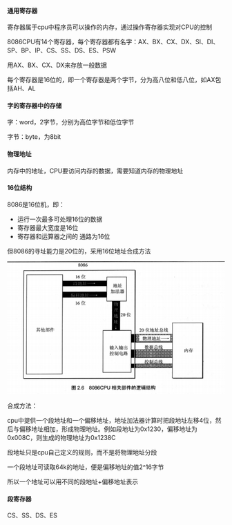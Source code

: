 #### 通用寄存器

寄存器属于cpu中程序员可以操作的内存，通过操作寄存器实现对CPU的控制

8086CPU有14个寄存器，每个寄存器都有名字：AX、BX、CX、DX、SI、DI、SP、BP、IP、CS、SS、DS、ES、PSW

用AX、BX、CX、DX来存放一般数据

每个寄存器是16位的，即一个寄存器是两个字节，分为高八位和低八位，如AX包括AH、AL

#### 字的寄存器中的存储

字：word，2字节，分别为高位字节和低位字节

字节：byte，为8bit

#### 物理地址

内存中的地址，CPU要访问内存的数据，需要知道内存的物理地址

#### 16位结构

8086是16位机，即：

- 运行一次最多可处理16位的数据
- 寄存器最大宽度是16位
- 寄存器和运算器之间的 通路为16位

但8086的寻址能力是20位的，采用16位地址合成方法

![1569834909554](.\pic\1569834909554.png)

合成方法：

​	cpu中提供一个段地址和一个偏移地址，地址加法器计算时把段地址左移4位，然后与偏移地址相加，形成物理地址。例如段地址为0x1230，偏移地址为0x008C，则生成的物理地址为0x1238C

段地址只是cpu自己定义的规则，而不是将物理地址分段

一个段地址可读取64k的地址，便是偏移地址的值2^16字节

所以一个地址可以用不同的段地址+偏移地址表示

#### 段寄存器

CS、SS、DS、ES